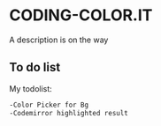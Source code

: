 # CODING-COLOR.IT

A description is on the way

## To do list

My todolist:

```bash
-Color Picker for Bg
-Codemirror highlighted result
```